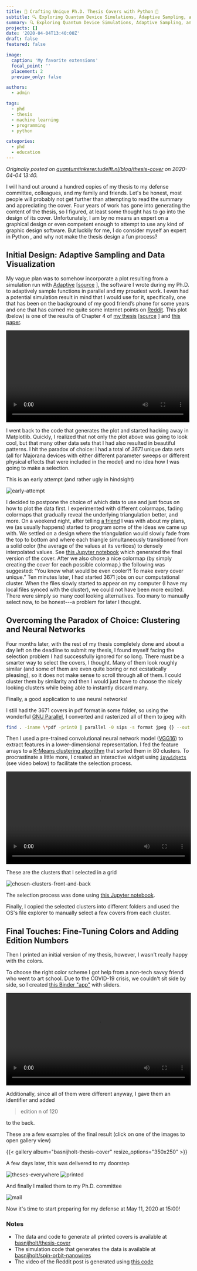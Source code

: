 ```yaml
---
title: 🎨 Crafting Unique Ph.D. Thesis Covers with Python 🐍
subtitle: 🔍 Exploring Quantum Device Simulations, Adaptive Sampling, and Neural Networks to Create Visually Stunning Thesis Covers 📚
summary: 🔍 Exploring Quantum Device Simulations, Adaptive Sampling, and Neural Networks to Create Visually Stunning Thesis Covers 📚
projects: []
date: '2020-04-04T13:40:00Z'
draft: false
featured: false

image:
  caption: 'My favorite extensions'
  focal_point: ''
  placement: 2
  preview_only: false

authors:
  - admin

tags:
  - phd
  - thesis
  - machine learning
  - programming
  - python

categories:
  - phd
  - education
---
```


*Originally posted on [quantumtinkerer.tudelft.nl/blog/thesis-cover](https://quantumtinkerer.tudelft.nl/blog/thesis-cover/) on 2020-04-04 13:40.*

I will hand out around a hundred copies of my thesis to my defense committee, colleagues, and my family and friends.
Let's be honest, most people will probably not get further than attempting to read the summary and appreciating the cover.
Four years of work has gone into generating the content of the thesis, so I figured, at least some thought has to go into the design of its cover.
Unfortunately, I am by no means an expert on a graphical design or even competent enough to attempt to use any kind of graphic design software.
But luckily for me, I do consider myself an expert in Python <i class="fab fa-python"></i>, and why not make the thesis design a fun process?

## Initial Design: Adaptive Sampling and Data Visualization

My vague plan was to somehow incorporate a plot resulting from a simulation run with [Adaptive](https://adaptive.readthedocs.io/) [[source](https://github.com/python-adaptive/adaptive) <i class="fab fa-github"></i>], the software I wrote during my Ph.D. to adaptively sample functions in parallel and my proudest work.
I even had a potential simulation result in mind that I would use for it, specifically, one that has been on the background of my good friend’s phone for some years and one that has earned me quite some internet points on [Reddit](https://www.reddit.com/r/dataisbeautiful/comments/eaap3p/python_quantum_research_art_saving_1000s_hours_of/).
This plot (below) is one of the results of Chapter 4 of [my thesis](http://files.nijho.lt/thesis.pdf) [[source](https://github.com/basnijholt/thesis) <i class="fab fa-github"></i>] and [this paper](https://arxiv.org/abs/1807.01940￼).

<video style="width: 100%;max-width: 500px;" controls>
  <source src="https://user-images.githubusercontent.com/6897215/233811442-ce9bc475-af15-4b89-9578-67925419b769.mp4" type="video/mp4">
  Your browser does not support the video tag.
</video>

I went back to the code that generates the plot and started hacking away in Matplotlib.
Quickly, I realized that not only the plot above was going to look cool, but that many other data sets that I had also resulted in beautiful patterns.
I hit the paradox of choice: I had a total of *3671* unique data sets (all for Majorana devices with either different parameter sweeps or different physical effects that were included in the model) and no idea how I was going to make a selection.

This is an early attempt (and rather ugly in hindsight)

![early-attempt](https://user-images.githubusercontent.com/6897215/233811538-dc3b5b86-6f6f-4bd6-840c-e466918ce151.jpeg)

I decided to postpone the choice of which data to use and just focus on how to plot the data first.
I experimented with different colormaps, fading colormaps that gradually reveal the underlying triangulation better, and more.
On a weekend night, after telling [a friend](https://github.com/sbalk) I was with about my plans, we (as usually happens) started to program some of the ideas we came up with.
We settled on a design where the triangulation would slowly fade from the top to bottom and where each triangle simultaneously transitioned from a solid color (the average of the values at its vertices) to densely interpolated values.
See [this Jupyter notebook](https://github.com/basnijholt/thesis-cover/blob/master/generate-covers.ipynb) which generated the final version of the cover.
After we also chose a nice colormap (by simply creating the cover for each possible colormap,) the following was suggested: “You know what would be even cooler?! To make every cover unique.”
Ten minutes later, I had started 3671 jobs on our computational cluster.
When the files slowly started to appear on my computer (I have my local files synced with the cluster), we could not have been more excited.
There were simply so many cool looking alternatives.
Too many to manually select now, to be honest---a problem for later I thought.

## Overcoming the Paradox of Choice: Clustering and Neural Networks

Four months later, with the rest of my thesis completely done and about a day left on the deadline to submit my thesis, I found myself facing the selection problem I had successfully ignored for so long.
There must be a smarter way to select the covers, I thought.
Many of them look roughly similar (and some of them are even quite boring or not ecstatically pleasing), so it does not make sense to scroll through all of them.
I could cluster them by similarity and then I would just have to choose the nicely looking clusters while being able to instantly discard many.

Finally, a good application to use neural networks!

I still had the 3671 covers in pdf format in some folder, so using the wonderful [GNU Parallel](https://www.gnu.org/software/parallel/), I converted and rasterized all of them to jpeg with
```bash
find . -iname \*pdf -print0 | parallel -0 sips -s format jpeg {} --out  {.}.jpg
```
Then I used a pre-trained convolutional neural network model ([VGG16](https://keras.io/applications/#vgg16)) to extract features in a lower-dimensional representation.
I fed the feature arrays to a [K-Means clustering algorithm](https://en.wikipedia.org/wiki/K-means_clustering) that sorted them in 80 clusters.
To procrastinate a little more, I created an interactive widget using [`ipywidgets`](https://ipywidgets.readthedocs.io/) (see video below) to facilitate the selection process.

<video style="width: 100%;max-width: 800px;" controls>
  <source src="https://user-images.githubusercontent.com/6897215/233811575-98ea0be2-33f4-47f4-b3ee-f8e7bdf3c475.mp4" type="video/mp4">
  Your browser does not support the video tag.
</video>

These are the clusters that I selected in a grid

![chosen-clusters-front-and-back](https://user-images.githubusercontent.com/6897215/233811546-36be2cec-eb8c-437a-88d1-595a8602a7ba.jpeg)

The selection process was done using [this Jupyter notebook](https://github.com/basnijholt/thesis-cover/blob/master/thesis-cover-selection.ipynb).

Finally, I copied the selected clusters into different folders and used the OS's file explorer to manually select a few covers from each cluster.

## Final Touches: Fine-Tuning Colors and Adding Edition Numbers

Then I printed an initial version of my thesis, however, I wasn't really happy with the colors.

To choose the right color scheme I got help from a non-tech savvy friend who went to art school.
Due to the COVID-19 crisis, we couldn't sit side by side, so I created [this Binder "app"](https://mybinder.org/v2/gh/basnijholt/thesis-cover/master?filepath=color-picker.ipynb) with sliders.

<video style="width: 100%;max-width: 800px;" controls>
  <source src="https://user-images.githubusercontent.com/6897215/233811609-8fa74955-0c51-443e-9a87-115921530b7d.mp4" type="video/mp4">
  Your browser does not support the video tag.
</video>

Additionally, since all of them were different anyway, I gave them an identifier and added

> edition n of 120

to the back.

These are a few examples of the final result (click on one of the images to open gallery view)

{{< gallery album="basnijholt-thesis-cover" resize_options="350x250" >}}

A few days later, this was delivered to my doorstep

![theses-everywhere](https://user-images.githubusercontent.com/6897215/233811518-bd5426d6-05bc-4c7a-854a-4c373aa21fcf.jpg)
![printed](https://user-images.githubusercontent.com/6897215/233811525-645b67a4-a9ea-48ba-a391-4639ed92c19d.jpg)

And finally I mailed them to my Ph.D. committee

![mail](https://user-images.githubusercontent.com/6897215/233811533-3b85ff8d-8359-453b-8aa1-ef653629a0f4.jpg)

Now it's time to start preparing for my defense at May 11, 2020 at 15:00!

### Notes

* The data and code to generate all printed covers is available at [basnijholt/thesis-cover](https://github.com/basnijholt/thesis-cover) <i class="fab fa-github"></i>
* The simulation code that generates the data is available at [basnijholt/spin-orbit-nanowires](https://github.com/basnijholt/spin-orbit-nanowires) <i class="fab fa-github"></i>
* The video of the Reddit post is generated using [this code](https://gist.github.com/basnijholt/7aaeb7b9c506f830e6791d264a6cf467) <i class="fab fa-github"></i>
